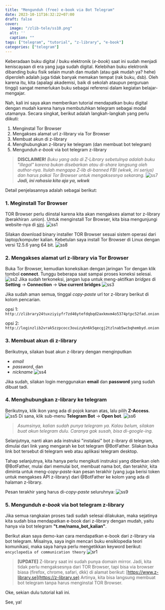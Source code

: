 ```yaml
---
title: "Mengunduh (free) e-book via Bot Telegram"
date: 2023-10-11T16:32:22+07:00
draft: false
cover:
  image: "/zlib-tele/ss10.png"
  alt: ''
  caption: ""
tags: ["telegram", "tutorial", "z-library", "e-book"]
categories: ["telegram"]
---
```


Keberadaan buku digital / buku elektronik (*e-book*) saat ini sudah menjadi keniscayaan di era yang juga sudah digital. 
Kelebihan buku elektronik dibanding buku fisik selain murah dan mudah (atau gak mudah ya? hehe) diperoleh adalah juga tidak banyak memakan tempat (rak buku, dsb). 
Oleh karena itu, kita (apalagi akademisi, baik di sekolah ataupun perguruan tinggi) sangat memerlukan buku sebagai referensi dalam kegiatan belajar-mengajar.

Nah, kali ini saya akan memberikan tutorial mendapatkan buku digital dengan mudah karena hanya membutuhkan telegram sebagai modal utamanya.
Secara singkat, berikut adalah langkah-langkah yang perlu diikuti:
1. Menginstal Tor Browser
2. Mengakses alamat url z-library via Tor Browser
3. Membuat akun di z-library
4. Menghubungkan z-library ke telegram (dan membuat bot telegram)
5. Mengunduh *e-book* via bot telegram z-library

> **DISCLAIMER!** *Buku yang ada di Z-Library sebetulnya adalah buku "illegal" karena bukan disebarkan atau di-share langsung oleh author-nya. Itulah mengapa Z-lib di-banned FBI (wkwk, ini serius) dan harus pakai Tor Browser untuk mengaksesnya sekarang.*
![ss7](/zlib-tele/ss7.png)
***Jadi, ini rahasia kita aja ya, wkwk***

Detail penjelasannya adalah sebagai berikut:

### 1. Meginstall Tor Browser
TOR Browser perlu diinstal karena kita akan mengakses alamat tor z-library (berakhiran .union). 
Untuk menginstall Tor Browser, kita bisa mengunjungi website-nya di [sini](https://www.torproject.org/download/).
![ss1](/zlib-tele/ss1.png)

Silakan download binary installer TOR Browser sesuai sistem operasi dari laptop/komputer kalian. 
Kebetulan saya install Tor Browser di Linux dengan versi 12.5.6 yang 64 bit.
![ss8](/zlib-tele/ss8.png)

### 2. Mengakses alamat url z-library via Tor Browser
Buka Tor Browser, kemudian koneksikan dengan jaringan Tor dengan klik tombol **connect**. Tunggu beberapa saat sampai proses koneksi selesai.
![ss2](/zlib-tele/ss2.png)
Jika sudah terkoneksi, jangan lupa untuk meng-aktifkan *bridges* di **Setting** -> **Connection** -> **Use current bridges**
![ss3](/zlib-tele/ss3.png)

Jika sudah aman semua, tinggal *copy-paste* url tor z-library berikut di kolom pencarian.

opsi 1: `http://zlibrary24tuxziyiyfr7zd46ytefdqbqd2axkmxm4o5374ptpc52fad.onion`

opsi 2: `http://loginzlib2vrak5zzpcocc3ouizykn6k5qecgj2tzlnab5wcbqhembyd.onion`

### 3. Membuat akun di z-library
Berikutnya, silakan buat akun z-library dengan menginputkan
- *email*
- *password*, dan
- *nickname*
![ss4](/zlib-tele/ss4.png)

Jika sudah, silakan login menggunakan **email** dan **password** yang sudah dibuat tadi.

### 4. Menghubungkan z-library ke telegram
Berikutnya, klik ikon yang ada di pojok kanan atas, lalu pilih **Z-Access**.
![ss5](/zlib-tele/ss5.png)
Di sana, klik sub-menu **Telegram Bot** -> **Open bot**.
![ss6](/zlib-tele/ss6.png)

> *Asumsinya, kalian sudah punya telegram ya. Kalau belum, silakan buat akun telegram dulu. Caranya gak susah, bisa di-google-ing.*

Selanjutnya, nanti akan ada instruksi "instalasi" bot z-ibrary di telegram, dimulai dari link yang mengarah ke bot telegram @BotFather. 
Silakan buka link bot tersebut di telegram web atau aplikasi telegram desktop.

Tahap selanjutnya, kita hanya perlu mengikuti instruksi yang diberikan oleh @BotFather, mulai dari memulai bot, membuat nama bot, dan terakhir, kita diminta untuk meng-*copy-paste*-kan pesan terakhir (yang juga berisi token untuk mengakses API z-library) dari @BotFather ke kolom yang ada di halaman z-library. 

Pesan terakhir yang harus di-*copy-paste* seluruhnya:
![ss9](/zlib-tele/ss9.png)

### 5. Mengunduh *e-book* via bot telegram z-library
Jika semua rangkaian proses tadi sudah selesai dilakukan, maka sejatinya kita sudah bisa mendapatkan e-book dari z-library dengan mudah, yaitu hanya via bot telegram **"t.me/nama_bot_kalian"**.

Berikut akan saya demo-kan cara mendapatkan e-book dari z-library via bot telegram. 
Misalnya, saya ingin mencari buku ensiklopedia teori komunikasi, maka saya hanya perlu mengetikkan keyword berikut:
`encyclopedia of communication theory`
![sr1](/zlib-tele/sr1.gif)


> **[UPDATE]**
Z-library saat ini sudah punya domain mirror. Jadi, kita tidak perlu mengaksesnya dari TOR Browser, tapi bisa via browser biasa (firefox, chrome, safari, dkk) di alamat berikut: [https://www.z-library.se](https://z-library.se)
Artinya, kita bisa langsung membuat bot telegram tanpa harus menginstal TOR Browser.

Oke, sekian dulu tutorial kali ini.

See, ya!

